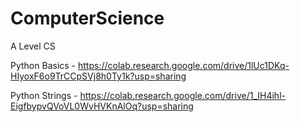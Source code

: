 # ComputerScience
A Level CS

Python Basics - https://colab.research.google.com/drive/1lUc1DKq-HIyoxF6o9TrCCpSVj8h0Ty1k?usp=sharing

Python Strings - https://colab.research.google.com/drive/1_IH4ihl-EigfbypvQVoVL0WvHVKnAlOq?usp=sharing